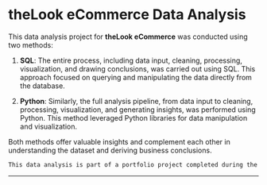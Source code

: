 # theLook eCommerce Data Analysis

This data analysis project for **theLook eCommerce** was conducted using two methods:

1. **SQL**: The entire process, including data input, cleaning, processing, visualization, and drawing conclusions, was carried out using SQL. This approach focused on querying and manipulating the data directly from the database.

2. **Python**: Similarly, the full analysis pipeline, from data input to cleaning, processing, visualization, and generating insights, was performed using Python. This method leveraged Python libraries for data manipulation and visualization.

Both methods offer valuable insights and complement each other in understanding the dataset and deriving business conclusions.

```css
This data analysis is part of a portfolio project completed during the Bootcamp BantuNgerti "SQL and Python Navigation for Data Analysts Batch 4".
```
---
